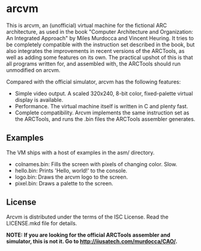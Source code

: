 # arcvm

This is arcvm, an (unofficial) virtual machine for the fictional ARC
architecture, as used in the book "Computer Architecture and Organization: An
Integrated Approach" by Miles Murdocca and Vincent Heuring. It tries to be
completely compatible with the instruction set described in the book, but also
integrates the improvements in recent versions of the ARCTools, as well as
adding some features on its own. The practical upshot of this is that all
programs written for, and assembled with, the ARCTools should run unmodified on
arcvm.

Compared with the official simulator, arcvm has the following features:

- Simple video output. A scaled 320x240, 8-bit color, fixed-palette virtual
  display is available.
- Performance. The virtual machine itself is written in C and plenty fast.
- Complete compatibility. Arcvm implements the same instruction set as the
  ARCTools, and runs the .bin files the ARCTools assembler generates.

## Examples

The VM ships with a host of examples in the asm/ directory.

- colnames.bin: Fills the screen with pixels of changing color. Slow.
- hello.bin: Prints 'Hello, world!' to the console.
- logo.bin: Draws the arcvm logo to the screen.
- pixel.bin: Draws a palette to the screen.

## License

Arcvm is distributed under the terms of the ISC License. Read the LICENSE.mkd
file for details.

**NOTE: If you are looking for the official ARCTools assembler and simulator,
this is not it.  Go to <http://iiusatech.com/murdocca/CAO/>.**
